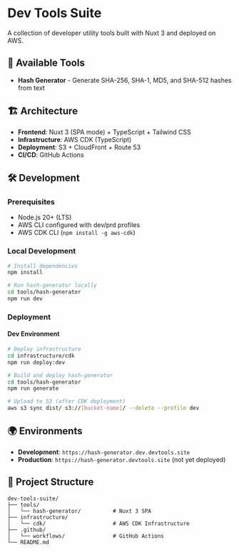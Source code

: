 # Dev Tools Suite

A collection of developer utility tools built with Nuxt 3 and deployed on AWS.

## 🚀 Available Tools

- **Hash Generator** - Generate SHA-256, SHA-1, MD5, and SHA-512 hashes from text

## 🏗️ Architecture

- **Frontend**: Nuxt 3 (SPA mode) + TypeScript + Tailwind CSS
- **Infrastructure**: AWS CDK (TypeScript)
- **Deployment**: S3 + CloudFront + Route 53
- **CI/CD**: GitHub Actions

## 🛠️ Development

### Prerequisites

- Node.js 20+ (LTS)
- AWS CLI configured with dev/prd profiles
- AWS CDK CLI (`npm install -g aws-cdk`)

### Local Development

```bash
# Install dependencies
npm install

# Run hash-generator locally
cd tools/hash-generator
npm run dev
```

### Deployment

#### Dev Environment

```bash
# Deploy infrastructure
cd infrastructure/cdk
npm run deploy:dev

# Build and deploy hash-generator
cd tools/hash-generator
npm run generate

# Upload to S3 (after CDK deployment)
aws s3 sync dist/ s3://[bucket-name]/ --delete --profile dev
```

## 🌍 Environments

- **Development**: `https://hash-generator.dev.devtools.site`
- **Production**: `https://hash-generator.devtools.site` (not yet deployed)

## 📁 Project Structure

```
dev-tools-suite/
├── tools/
│   └── hash-generator/          # Nuxt 3 SPA
├── infrastructure/
│   └── cdk/                     # AWS CDK Infrastructure
├── .github/
│   └── workflows/               # GitHub Actions
└── README.md
```